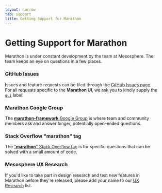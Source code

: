 ```yaml
---
layout: narrow
tab: support
title: Getting Support for Marathon
---
```


# Getting Support for Marathon

Marathon is under constant development by the team at Mesosphere. The team keeps
an eye on questions in a few places.

### GitHub Issues
Issues and feature requests can be filed through the [GitHub Issues page](https://github.com/mesosphere/marathon/issues).
For all requests specific to the **Marathon UI**, we ask you to kindly supply
the [`gui`](https://github.com/mesosphere/marathon/issues?q=is%3Aopen+is%3Aissue+label%3Agui) label.

### Marathon Google Group

The
[**marathon-framework** Google Group](https://groups.google.com/forum/#!forum/marathon-framework)
is where team and community members ask and answer longer, potentially open-ended
questions.

### Stack Overflow "marathon" tag

The
["**marathon**" Stack Overflow tag](https://stackoverflow.com/questions/tagged/marathon)
is for specific questions that can be solved with a small amount of code.

### Mesosphere UX Research

If you'd like to take part in design research and test new features in Marathon before they're released, please add your name to our [UX Research](http://uxresearch.mesosphere.com) list.
